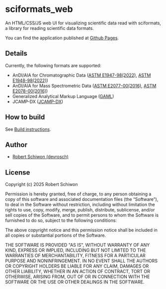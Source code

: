 # sciformats_web

An HTML/CSS/JS web UI for visualizing scientific data read with sciformats, a library for reading scientific data formats.

You can find the application published at [Github Pages](https://devrosch.github.io/sciformats/index.html).

## Details

Currently, the following formats are supported:
- AnDI/AIA for Chromatographic Data ([ASTM E1947-98(2022)](https://www.astm.org/e1947-98r22.html), [ASTM E1948-98(2022)](https://www.astm.org/e1948-98r22.html))
- AnDI/AIA for Mass Spectrometric Data ([ASTM E2077-00(2016)](https://www.astm.org/e2077-00r16.html), [ASTM E2078-00(2016)](https://www.astm.org/e2078-00r16.html))
- Generalized Analytical Markup Language ([GAML](https://www.gaml.org/))
- JCAMP-DX ([JCAMP-DX](http://www.jcamp-dx.org/))

## How to build

See [Build instructions](./BUILD_INSTRUCTIONS.md).

## Author

- [Robert Schiwon (devrosch)](https://github.com/devrosch)

## License

Copyright (c) 2025 Robert Schiwon

Permission is hereby granted, free of charge, to any person obtaining a copy of this software and associated documentation files (the “Software”), to deal in the Software without restriction, including without limitation the rights to use, copy, modify, merge, publish, distribute, sublicense, and/or sell copies of the Software, and to permit persons to whom the Software is furnished to do so, subject to the following conditions:

The above copyright notice and this permission notice shall be included in all copies or substantial portions of the Software.

THE SOFTWARE IS PROVIDED "AS IS", WITHOUT WARRANTY OF ANY KIND, EXPRESS OR IMPLIED, INCLUDING BUT NOT LIMITED TO THE WARRANTIES OF MERCHANTABILITY, FITNESS FOR A PARTICULAR PURPOSE AND NONINFRINGEMENT. IN NO EVENT SHALL THE AUTHORS OR COPYRIGHT HOLDERS BE LIABLE FOR ANY CLAIM, DAMAGES OR OTHER LIABILITY, WHETHER IN AN ACTION OF CONTRACT, TORT OR OTHERWISE, ARISING FROM, OUT OF OR IN CONNECTION WITH THE SOFTWARE OR THE USE OR OTHER DEALINGS IN THE SOFTWARE.
